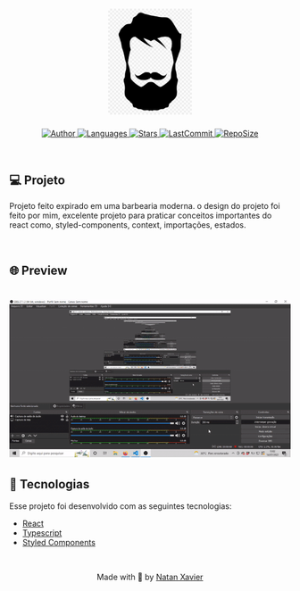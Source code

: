 

<h1 align="center">
  <img alt="TwitterClone" title="#delicinha" src="src/images/first.jpg" width="150px" border-radius="20px" />
</h1>

<p align="center">
  <a href="https://github.com/nataxaa">
    <img alt="Author" src="https://img.shields.io/badge/author-nataxaa-33A1F2?style=flat-square">
  </a>

  <a href="#">
    <img alt="Languages" src="https://img.shields.io/github/languages/count/nataxaa/BarberShop?color=33A1F2&style=flat-square">
  </a>

  <a href="https://github.com/ronnyacacio/twitter-clone/stargazers">
    <img alt="Stars" src="https://img.shields.io/github/stars/nataxaa/BarberShop?color=33A1F2&style=flat-square">
  </a>

  <a href="https://github.com/ronnyacacio/twitter-clone/commits/master">
    <img alt="LastCommit" src="https://img.shields.io/github/last-commit/nataxaa/BarberShop?color=33A1F2&style=flat-square">
  </a>

  <a href="#">
    <img alt="RepoSize" src="https://img.shields.io/github/repo-size/nataxaa/BarberShop?color=33A1F2&style=flat-square">
  </a>

</p>

<br />

## 💻 Projeto

Projeto feito expirado em uma barbearia moderna. o design do projeto foi feito por mim, excelente projeto para praticar 
conceitos importantes do react como, styled-components, context, importações, estados.

<br />

## 🌐 Preview

<h1 align="center">
    <img src="src/github/barbershop.gif" />
</h1>

## 🚀 Tecnologias

Esse projeto foi desenvolvido com as seguintes tecnologias:

- [React](https://reactjs.org)
- [Typescript](https://www.typescriptlang.org/)
- [Styled Components](https://styled-components.com/)

<br />



<p align="center">
  Made with 💙 by <a href="https://www.linkedin.com/in/natan-xavier-a266a0228/"> Natan Xavier </a>
</p>
